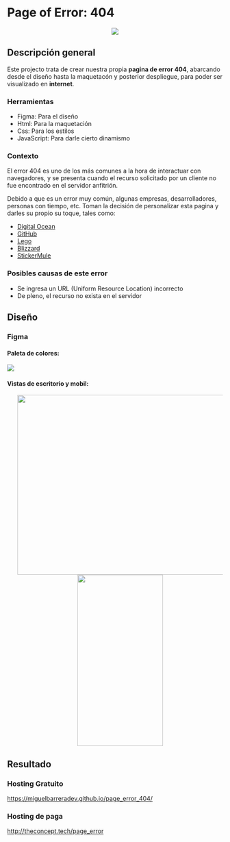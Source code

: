 # Page of Error: 404
<!-- Save image tmp -->
<p align='center'>
<img src='https://user-images.githubusercontent.com/82726832/164954163-43e5ee26-253c-4a5a-b009-e890ffc21eb8.png'>
</p>

## Descripción general
Este projecto trata de crear nuestra propia **pagina de error 404**, abarcando desde el diseño hasta la maquetacón y posterior despliegue, para poder
ser visualizado en **internet**.

### Herramientas
- Figma: Para el diseño
- Html: Para la maquetación
- Css: Para los estilos
- JavaScript: Para darle cierto dinamismo

### Contexto
El error 404 es uno de los más comunes a la hora de interactuar con navegadores, y se presenta cuando el recurso solicitado por un cliente no fue encontrado
en el servidor anfitrión.

Debido a que es un error muy común, algunas empresas, desarrolladores, personas con tiempo, etc. Toman la decisión de personalizar esta pagina y darles su propio su toque, tales como:

- [Digital Ocean](https://intranet.hbtn.io/rltoken/BcOQZUPzoF6sfWd28JAOmA)
- [GitHub](https://intranet.hbtn.io/rltoken/i56pau9DIG49cBUMBwEcPg)
- [Lego](https://intranet.hbtn.io/rltoken/cm7-ZqHoxVdLwhOc1XGwyg)
- [Blizzard](https://intranet.hbtn.io/rltoken/oJ8wrqP9rgPAc1Qzr-q7kg)
- [StickerMule](https://intranet.hbtn.io/rltoken/apZ3b5W6-ms9a49_V0e8cg)

### Posibles causas de este error
- Se ingresa un URL (Uniform Resource Location) incorrecto
- De pleno, el recurso no exista en el servidor

## Diseño
### Figma
#### Paleta de colores:
<img src='https://user-images.githubusercontent.com/82726832/165028911-c91c817b-154c-4a24-bfdb-8742ae47277b.png'>

#### Vistas de escritorio y mobil:
<ul align='center'>
  <img src='https://user-images.githubusercontent.com/82726832/165029311-85984552-66cd-426b-8a06-67a04454d4b2.png' width='700px' height='420px'>
  <img src='https://user-images.githubusercontent.com/82726832/165029332-dc93f41a-07d6-4041-8c52-d6f8e94cb3a4.png' width='200px' height='400px'>
</ul>

## Resultado
### Hosting Gratuito
https://miguelbarreradev.github.io/page_error_404/
### Hosting de paga
http://theconcept.tech/page_error

